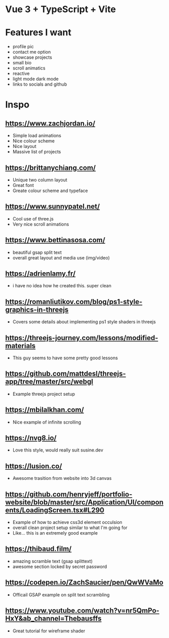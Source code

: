 # Vue 3 + TypeScript + Vite

# Features I want

- profile pic
- contact me option
- showcase projects
- small bio
- scroll animatics
- reactive
- light mode dark mode
- links to socials and github

# Inspo

## https://www.zachjordan.io/

- Simple load animations
- Nice colour scheme
- Nice layout
- Massive list of projects

## https://brittanychiang.com/

- Unique two column layout
- Great font
- Greate colour scheme and typeface

## https://www.sunnypatel.net/

- Cool use of three.js
- Very nice scroll animations

## https://www.bettinasosa.com/

- beautiful gsap split text
- overall great layout and media use (img/video)

## https://adrienlamy.fr/

- i have no idea how he created this. super clean

## https://romanliutikov.com/blog/ps1-style-graphics-in-threejs

- Covers some details about implementing ps1 style shaders in threejs

## https://threejs-journey.com/lessons/modified-materials

- This guy seems to have some pretty good lessons

## https://github.com/mattdesl/threejs-app/tree/master/src/webgl

- Example threejs project setup

## https://mbilalkhan.com/

- Nice example of infinite scrolling

## https://nvg8.io/

- Love this style, would really suit susine.dev

## https://lusion.co/

- Awesome trasition from website into 3d canvas

## https://github.com/henryjeff/portfolio-website/blob/master/src/Application/UI/components/LoadingScreen.tsx#L290

- Example of how to achieve css3d element occulsion
- overall clean project setup similar to what I'm going for
- Like... this is an extremely good example

## https://thibaud.film/

- amazing scramble text (gsap splittext)
- awesome section locked by secret password

## https://codepen.io/ZachSaucier/pen/QwWVaMo

- Officail GSAP example on split text scrambling

## https://www.youtube.com/watch?v=nr5QmPo-HxY&ab_channel=Thebausffs

- Great tutorial for wireframe shader

